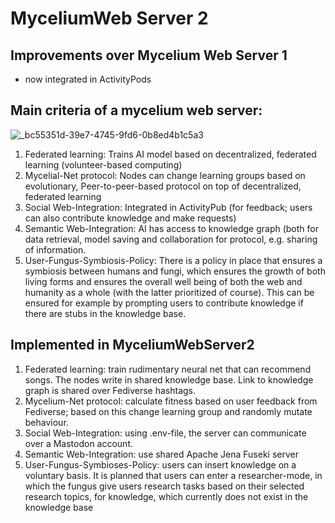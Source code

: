 # MyceliumWeb Server 2

## Improvements over Mycelium Web Server 1

- now integrated in ActivityPods

## Main criteria of a mycelium web server:

![_bc55351d-39e7-4745-9fd6-0b8ed4b1c5a3](https://github.com/user-attachments/assets/bc5909a8-0782-4a09-8489-c4263481d5b5)

1.	Federated learning: Trains AI model based on decentralized, federated learning (volunteer-based computing)
2.	Mycelial-Net protocol: Nodes can change learning groups based on evolutionary, Peer-to-peer-based protocol on top of decentralized, federated learning
3.	Social Web-Integration: Integrated in ActivityPub (for feedback; users can also contribute knowledge and make requests)
4.	Semantic Web-Integration: AI has access to knowledge graph (both for data retrieval, model saving and collaboration for protocol, e.g. sharing of information.
5.	User-Fungus-Symbiosis-Policy: There is a policy in place that ensures a symbiosis between humans and fungi, which ensures the growth of both living forms and ensures the overall well being of both the web and humanity as a whole (with the latter prioritized of course). This can be ensured for example by prompting users to contribute knowledge if there are stubs in the knowledge base.

## Implemented in MyceliumWebServer2

1. Federated learning: train rudimentary neural net that can recommend songs. The nodes write in shared knowledge base. Link to knowledge graph is shared over Fediverse hashtags.
2. Mycelium-Net protocol: calculate fitness based on user feedback from Fediverse; based on this change learning group and randomly mutate behaviour.
3. Social Web-Integration: using .env-file, the server can communicate over a Mastodon account.
4. Semantic Web-Integration: use shared Apache Jena Fuseki server
5. User-Fungus-Symbioses-Policy: users can insert knowledge on a voluntary basis. It is planned that users can enter a researcher-mode, in which the fungus give users research tasks based on their selected research topics, for knowledge, which currently does not exist in the knowledge base
